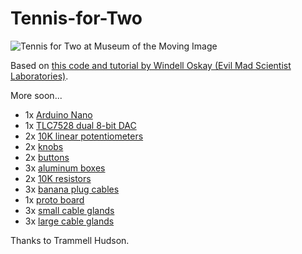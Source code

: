 # Tennis-for-Two

![Tennis for Two at Museum of the Moving Image](https://github.com/jasoneppink/Tennis-for-Two/blob/master/20180913_differentballgame_(c)_sachynmital_119.jpg)

Based on [this code and tutorial by Windell Oskay (Evil Mad Scientist Laboratories)](https://www.evilmadscientist.com/2008/resurrecting-tennis-for-two-a-video-game-from-1958/).

More soon...

* 1x [Arduino Nano](https://store.arduino.cc/usa/arduino-nano)
* 1x [TLC7528 dual 8-bit DAC](https://www.digikey.com/product-detail/en/texas-instruments/TLC7528CN/296-1871-5-ND/277516)
* 2x [10K linear potentiometers](https://www.adafruit.com/product/562)
* 2x [knobs](https://www.digikey.com/product-detail/en/te-connectivity-alcoswitch-switches/PKB90B1-4/450-1730-ND/1201515)
* 2x [buttons](https://www.digikey.com/product-detail/en/e-switch/PS1040ARED/EG2035-ND/53842)
* 3x [aluminum boxes](https://www.amazon.com/HAMMOND-1550E-ENCLOSURE-INSTRUMENT-ALUMINIUM/dp/B005T8PW1K/)
* 2x [10K resistors](https://www.adafruit.com/product/2784)
* 3x [banana plug cables](https://www.amazon.com/Elenco-Banana-Test-Lead-Set/dp/B0002JJU4Q/)
* 1x [proto board](https://www.adafruit.com/product/571)
* 3x [small cable glands](https://www.adafruit.com/product/762)
* 3x [large cable glands](https://www.adafruit.com/product/761)

Thanks to Trammell Hudson.
